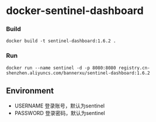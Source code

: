 # docker-sentinel-dashboard

### Build

```build
docker build -t sentinel-dashboard:1.6.2 .
```

### Run

```shell
docker run --name sentinel -d -p 8080:8080 registry.cn-shenzhen.aliyuncs.com/bannerxu/sentinel-dashboard:1.6.2
```

## Environment 

- USERNAME  	登录账号，默认为sentinel
- PASSWORD      登录密码，默认为sentinel

